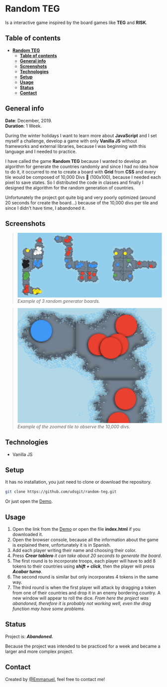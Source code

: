 # **Random TEG**
Is a interactive game inspired by the board games like **TEG** and **RISK**.

## **Table of contents**
- [**Random TEG**](#random-teg)
  - [**Table of contents**](#table-of-contents)
  - [**General info**](#general-info)
  - [**Screenshots**](#screenshots)
  - [**Technologies**](#technologies)
  - [**Setup**](#setup)
  - [**Usage**](#usage)
  - [**Status**](#status)
  - [**Contact**](#contact)

## **General info**
**Date**: December, 2019.  
**Duration**: 1 Week.  

During the winter holidays I want to learn more about **JavaScript** and I set myself a challenge, develop a game with only **Vanilla JS** without frameworks and external libraries, because I was beginning with this language and I needed to practice.

I have called the game **Random TEG** because I wanted to develop an algorithm for generate the countries randomly and since I had no idea how to do it, it occurred to me to create a board with **Grid** from **CSS** and every tile would be composed of 10,000 Divs 🤪 (100x100), because I needed each pixel to save states. So I distributed the code in classes and finally I designed the algorithm for the random generation of countries.

Unfortunately the project got quite big and very poorly optimized (around 20 seconds for create the board...) because of the 10,000 divs per tile and since I didn't have time, I abandoned it.

## **Screenshots**
>![Screenshot](imagenes/readme/random.png)
*Example of 3 random generator boards.*

>![Screenshot](imagenes/readme/zoom.png)
*Example of the zoomed tile to observe the 10,000 divs.*

## **Technologies**
* Vanilla JS

## **Setup**

It has no installation, you just need to clone or download the repository.

```bash
git clone https://github.com/udsgit/random-teg.git
```

Or just open the [Demo](https://udsgit.github.io/random-teg).

## **Usage**

1. Open the link from the [Demo](https://udsgit.github.io/random-teg) or open the file **index.html** if you downloaded it.
2. Open the browser console, because all the information about the game is explained there, unfortunately it is in Spanish.
3. Add each player writing their name and choosing their color.
4. Press ***Crear tablero*** *it can take about 20 seconds to generate the board*.
5. The first round is to incorporate troops, each player will have to add 8 tokens to their countries using ***shift + click***, then the player will press ***Acabar turno***.
6. The second round is similar but only incorporates 4 tokens in the same way.
7. The third round is when the first player will attack by dragging a token from one of their countries and drop it in an enemy bordering country. A new window will appear to roll the dice. *From here the project was abandoned, therefore it is probably not working well, even the drag function may have some problems.*

## **Status**
Project is: ***Abandoned.***  

Because the project was intended to be practiced for a week and became a larger and more complex project.

## **Contact**
Created by [@Emmanuel](https://www.linkedin.com/in/emagleza/), feel free to contact me!
